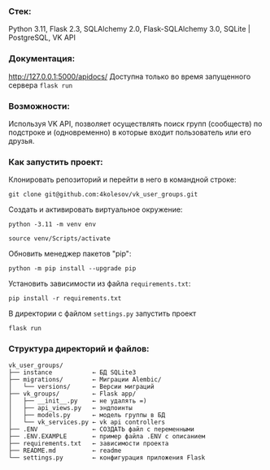 ### Стек:
Python 3.11, Flask 2.3, SQLAlchemy 2.0, Flask-SQLAlchemy 3.0, SQLite | PostgreSQL, VK API


### Документация:
http://127.0.0.1:5000/apidocs/
Доступна только во время запущенного сервера ```flask run```


### Возможности:
Используя VK API, позволяет осуществлять поиск групп (сообществ) по подстроке и (одновременно) в которые входит пользователь или его друзья.


### Как запустить проект:
Клонировать репозиторий и перейти в него в командной строке:
```
git clone git@github.com:4kolesov/vk_user_groups.git
```

Cоздать и активировать виртуальное окружение:

```
python -3.11 -m venv env
```

```
source venv/Scripts/activate
```

Обновить менеджер пакетов "pip":

```
python -m pip install --upgrade pip

```
Установить зависимости из файла ```requirements.txt```:

```
pip install -r requirements.txt

```

В директории с файлом ```settings.py``` запустить проект

```
flask run
```


### Структура директорий и файлов:
```
vk_user_groups/
├── instance           ← БД SQLite3
├── migrations/        ← Миграции Alembic/
│   └── versions/      ← Версии миграций
├── vk_groups/         ← Flask app/
│   ├── __init__.py    ← не удалять =)
│   ├── api_views.py   ← эндпоинты
│   ├── models.py      ← модель группы в БД
│   └── vk_services.py ← vk api controllers
├── .ENV               ← СОЗДАТЬ файл с переменными
├── .ENV.EXAMPLE       ← пример файла .ENV с описанием
├── requirements.txt   ← зависимости проекта
├── README.md          ← readme
└── settings.py        ← конфигурация приложения Flask
```
